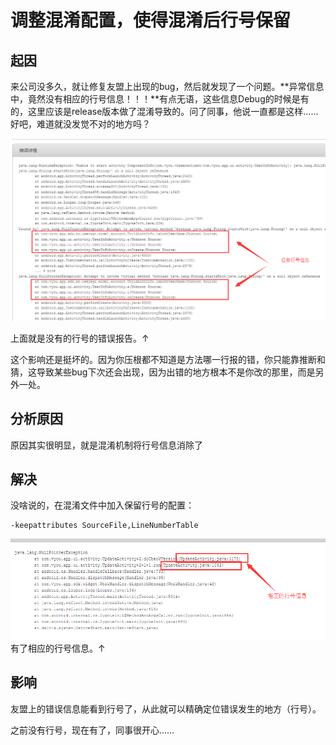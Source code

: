 # 调整混淆配置，使得混淆后行号保留

## 起因

来公司没多久，就让修复友盟上出现的bug，然后就发现了一个问题。**异常信息中，竟然没有相应的行号信息！！！**有点无语，这些信息Debug的时候是有的，这里应该是release版本做了混淆导致的。问了同事，他说一直都是这样……好吧，难道就没发觉不对的地方吗？

![没有行号](QQ截图20160815143218.png)

上面就是没有的行号的错误报告。↑

这个影响还是挺坏的。因为你压根都不知道是方法哪一行报的错，你只能靠推断和猜，这导致某些bug下次还会出现，因为出错的地方根本不是你改的那里，而是另外一处。

## 分析原因

原因其实很明显，就是混淆机制将行号信息消除了

## 解决

没啥说的，在混淆文件中加入保留行号的配置：

```
-keepattributes SourceFile,LineNumberTable
```

![有行号了](QQ截图20160815143755.png)
有了相应的行号信息。↑

## 影响
友盟上的错误信息能看到行号了，从此就可以精确定位错误发生的地方（行号）。

之前没有行号，现在有了，同事很开心……